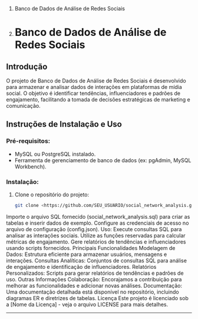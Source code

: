 1. Banco de Dados de Análise de Redes Sociais

2. # Banco de Dados de Análise de Redes Sociais

## Introdução
O projeto de Banco de Dados de Análise de Redes Sociais é desenvolvido para armazenar e analisar dados de interações em plataformas de mídia social. O objetivo é identificar tendências, influenciadores e padrões de engajamento, facilitando a tomada de decisões estratégicas de marketing e comunicação.

## Instruções de Instalação e Uso

### Pré-requisitos:
- MySQL ou PostgreSQL instalado.
- Ferramenta de gerenciamento de banco de dados (ex: pgAdmin, MySQL Workbench).

### Instalação:
1. Clone o repositório do projeto:
   ```sh
   git clone <https://github.com/SEU_USUARIO/social_network_analysis.git>

Importe o arquivo SQL fornecido (social_network_analysis.sql) para criar as tabelas e inserir dados de exemplo.
Configure as credenciais de acesso no arquivo de configuração (config.json).
Uso:
Execute consultas SQL para analisar as interações sociais.
Utilize as funções reservadas para calcular métricas de engajamento.
Gere relatórios de tendências e influenciadores usando scripts fornecidos.
Principais Funcionalidades
Modelagem de Dados: Estrutura eficiente para armazenar usuários, mensagens e interações.
Consultas Analíticas: Conjuntos de consultas SQL para análise de engajamento e identificação de influenciadores.
Relatórios Personalizados: Scripts para gerar relatórios de tendências e padrões de uso.
Outras Informações
Colaboração: Encorajamos a contribuição para melhorar as funcionalidades e adicionar novas análises.
Documentação: Uma documentação detalhada está disponível no repositório, incluindo diagramas ER e diretrizes de tabelas.
Licença
Este projeto é licenciado sob a [Nome da Licença] - veja o arquivo LICENSE para mais detalhes.


---
